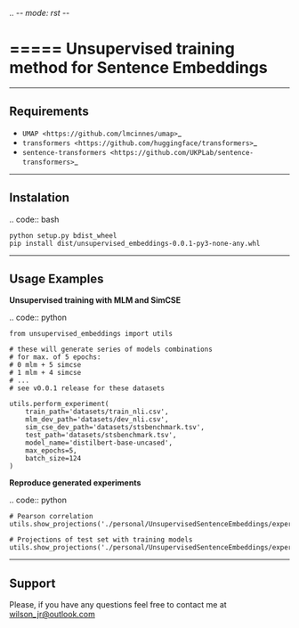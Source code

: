 .. -*- mode: rst -*-

=====
Unsupervised training method for Sentence Embeddings
=====


-----------
Requirements
-----------

* `UMAP <https://github.com/lmcinnes/umap>`_
* `transformers <https://github.com/huggingface/transformers>`_
* `sentence-transformers <https://github.com/UKPLab/sentence-transformers>`_


-----------
Instalation
-----------

.. code:: bash

    python setup.py bdist_wheel 
    pip install dist/unsupervised_embeddings-0.0.1-py3-none-any.whl

-----------
Usage Examples
-----------

**Unsupervised training with MLM and SimCSE**

.. code:: python
    
    from unsupervised_embeddings import utils

    # these will generate series of models combinations
    # for max. of 5 epochs:
    # 0 mlm + 5 simcse
    # 1 mlm + 4 simcse
    # ...
    # see v0.0.1 release for these datasets

    utils.perform_experiment( 
        train_path='datasets/train_nli.csv', 
        mlm_dev_path='datasets/dev_nli.csv',
        sim_cse_dev_path='datasets/stsbenchmark.tsv',
        test_path='datasets/stsbenchmark.tsv',
        model_name='distilbert-base-uncased', 
        max_epochs=5,
        batch_size=124
    )


**Reproduce generated experiments**

.. code:: python

    # Pearson correlation
    utils.show_projections('./personal/UnsupervisedSentenceEmbeddings/experiment_output/experiment_5_statistics.csv')

    # Projections of test set with training models
    utils.show_projections('./personal/UnsupervisedSentenceEmbeddings/experiment_output/experiment_epochs_5_projections.csv')

-----------
Support 
-----------

Please, if you have any questions feel free to contact me at wilson_jr@outlook.com
